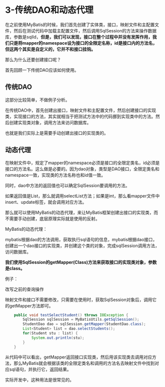 # 3-传统DAO和动态代理

在之前使用MyBatis的时候，我们首先创建了实体类，接口，映射文件和主配置文件，然后在测试代码中加载主配置文件，然后调用SqlSession的方法来操作数据库，参数是sqlId，**但是，我们可以发现，接口在整个过程中并没有发挥作用，我们只是将mapper的namespace设为接口的全限定名称，id是接口内的方法名，但这两个其实是自定义的，它并不和接口挂钩。**

那么为什么还要创建接口呢？



首先回顾一下传统DAO应该如何使用。

## 传统DAO

这部分比较简单，不做例子分析。

在传统DAO中，首先创建出接口，映射文件和主配置文件，然后创建接口的实现类，实现接口的方法，其实就相当于把测试方法中的代码挪到实现类中的方法。然后创建实现类对象，调用方法来访问数据库。

也就是我们实际上是需要手动创建出接口的实现类的。

## 动态代理

在映射文件中，规定了mapper的namespace必须是接口的全限定类名，id必须是接口的方法名。这么做是必要的。因为dao对象，类型是DAO接口，全限定类名和namespace一致，实现类的方法名称也和id值一致。

同时，dao中方法的返回值也可以确定SqlSession要调用的方法。

如果返回值是List，那么就调用selectList方法；如果是int，那么看mapper文件中insert、update标签，就会调用对应方法。

那么就可以使用MyBatis的动态代理，来让MyBatis框架创建出接口的实现类，而不需要手动创建，底层原理实际就是使用的反射。

MyBatis的动态代理：

mybatis根据dao的方法调用，获取执行sql语句的信息，mybatis根据dao接口，创建出一个dao接口的实现类，并创建这个类的对象，完成sqlSession调用方法，访问数据库。



**我们使用SqlSession的getMapper(Class)方法来获取接口的实现类对象，参数是class。**



例子：

改写之前的查询操作

映射文件和接口不需要修改，只需要在使用时，获取SqlSession对象后，调用它的getMapper方法即可。

```java
    public void testSelectStudent() throws IOException {
        SqlSession sqlSession = MyBatisUtils.getSqlSession();
        StudentDao dao = sqlSession.getMapper(StudentDao.class);
        List<Student> list = dao.selectStudents();
        for(Student stu : list) {
            System.out.println(stu);
        }
    }
```

从代码中可以看出，getMapper返回接口实现类，然后用该实现类去调用对应方法，那么MyBatis就会根据该类的全限定类名和调用的方法名去映射文件中找到对应sql语句，并执行它，返回结果。





实际开发中，这种用法是很常见的。